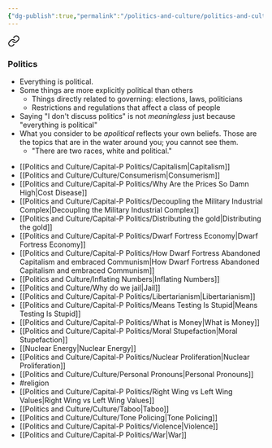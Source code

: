 ```yaml
---
{"dg-publish":true,"permalink":"/politics-and-culture/politics-and-culture/","tags":["politics, landing"],"noteIcon":""}
---
```




<div class="transclusion internal-embed is-loaded"><a class="markdown-embed-link" href="/thoughts/categorization/#politics" aria-label="Open link"><svg xmlns="http://www.w3.org/2000/svg" width="24" height="24" viewBox="0 0 24 24" fill="none" stroke="currentColor" stroke-width="2" stroke-linecap="round" stroke-linejoin="round" class="svg-icon lucide-link"><path d="M10 13a5 5 0 0 0 7.54.54l3-3a5 5 0 0 0-7.07-7.07l-1.72 1.71"></path><path d="M14 11a5 5 0 0 0-7.54-.54l-3 3a5 5 0 0 0 7.07 7.07l1.71-1.71"></path></svg></a><div class="markdown-embed">



### Politics

* Everything is political.
* Some things are more explicitly political than others
	* Things directly related to governing: elections, laws, politicians
	* Restrictions and regulations that affect a class of people
* Saying "I don't discuss politics" is not *meaningless* just because "everything is political"
* What you consider to be *apolitical* reflects your own beliefs. Those are the topics that are in the water around you; you cannot see them.
	* "There are two races, white and political."



</div></div>




* [[Politics and Culture/Capital-P Politics/Capitalism\|Capitalism]]
* [[Politics and Culture/Culture/Consumerism\|Consumerism]]
* [[Politics and Culture/Capital-P Politics/Why Are the Prices So Damn High\|Cost Disease]]
* [[Politics and Culture/Capital-P Politics/Decoupling the Military Industrial Complex\|Decoupling the Military Industrial Complex]]
* [[Politics and Culture/Capital-P Politics/Distributing the gold\|Distributing the gold]]
* [[Politics and Culture/Capital-P Politics/Dwarf Fortress Economy\|Dwarf Fortress Economy]]
* [[Politics and Culture/Capital-P Politics/How Dwarf Fortress Abandoned Capitalism and embraced Communism\|How Dwarf Fortress Abandoned Capitalism and embraced Communism]]
* [[Politics and Culture/Inflating Numbers\|Inflating Numbers]]
* [[Politics and Culture/Why do we jail\|Jail]]
* [[Politics and Culture/Capital-P Politics/Libertarianism\|Libertarianism]]
* [[Politics and Culture/Capital-P Politics/Means Testing Is Stupid\|Means Testing Is Stupid]]
* [[Politics and Culture/Capital-P Politics/What is Money\|What is Money]]
* [[Politics and Culture/Capital-P Politics/Moral Stupefaction\|Moral Stupefaction]]
* [[Nuclear Energy\|Nuclear Energy]]
* [[Politics and Culture/Capital-P Politics/Nuclear Proliferation\|Nuclear Proliferation]]
* [[Politics and Culture/Culture/Personal Pronouns\|Personal Pronouns]]
* #religion 
* [[Politics and Culture/Capital-P Politics/Right Wing vs Left Wing Values\|Right Wing vs Left Wing Values]]
* [[Politics and Culture/Culture/Taboo\|Taboo]]
* [[Politics and Culture/Culture/Tone Policing\|Tone Policing]]
* [[Politics and Culture/Capital-P Politics/Violence\|Violence]]
* [[Politics and Culture/Capital-P Politics/War\|War]]


